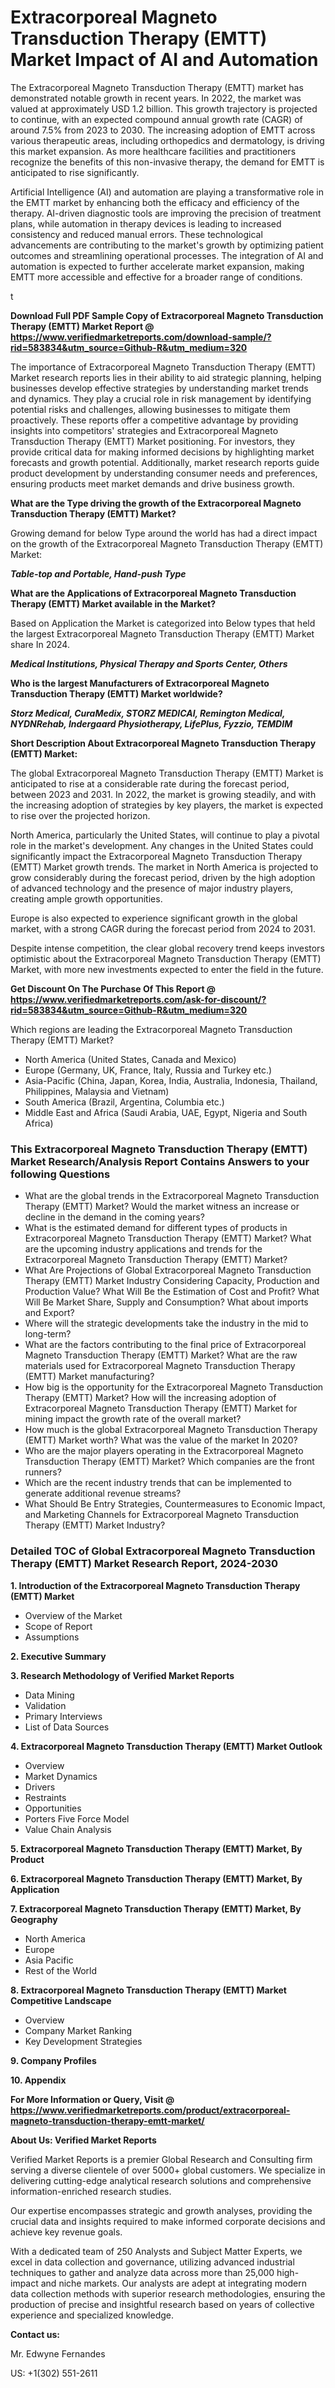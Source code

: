 <meta name="title" content="Global Extracorporeal Magneto Transduction Therapy (EMTT) Market Impact of AI and Automation"><meta name="description" content="The Extracorporeal Magneto Transduction Therapy (EMTT) market has demonstrated notable growth in recent years. In 2022, the market was valued at approximately USD 1.2 "><meta name="title" content="Extracorporeal Magneto Transduction Therapy (EMTT) Market Size, Share, Scope, Trends, Growth, Opportunities, Analysis, Forecast"><h1>Extracorporeal Magneto Transduction Therapy (EMTT) Market Impact of AI and Automation</h1><p>The Extracorporeal Magneto Transduction Therapy (EMTT) market has demonstrated notable growth in recent years. In 2022, the market was valued at approximately USD 1.2 billion. This growth trajectory is projected to continue, with an expected compound annual growth rate (CAGR) of around 7.5% from 2023 to 2030. The increasing adoption of EMTT across various therapeutic areas, including orthopedics and dermatology, is driving this market expansion. As more healthcare facilities and practitioners recognize the benefits of this non-invasive therapy, the demand for EMTT is anticipated to rise significantly.</p><p>Artificial Intelligence (AI) and automation are playing a transformative role in the EMTT market by enhancing both the efficacy and efficiency of the therapy. AI-driven diagnostic tools are improving the precision of treatment plans, while automation in therapy devices is leading to increased consistency and reduced manual errors. These technological advancements are contributing to the market's growth by optimizing patient outcomes and streamlining operational processes. The integration of AI and automation is expected to further accelerate market expansion, making EMTT more accessible and effective for a broader range of conditions.</p>t</p><p id="" class=""><strong>Download Full PDF Sample Copy of Extracorporeal Magneto Transduction Therapy (EMTT) Market Report @ <a href="https://www.verifiedmarketreports.com/download-sample/?rid=583834&utm_source=Github-R&utm_medium=320" target="_blank">https://www.verifiedmarketreports.com/download-sample/?rid=583834&utm_source=Github-R&utm_medium=320</a></strong></p><p>The importance of&nbsp;Extracorporeal Magneto Transduction Therapy (EMTT) Market research reports lies in their ability to aid strategic planning, helping businesses develop effective strategies by understanding market trends and dynamics. They play a crucial role in risk management by identifying potential risks and challenges, allowing businesses to mitigate them proactively. These reports offer a competitive advantage by providing insights into competitors' strategies and Extracorporeal Magneto Transduction Therapy (EMTT) Market positioning. For investors, they provide critical data for making informed decisions by highlighting market forecasts and growth potential. Additionally, market research reports guide product development by understanding consumer needs and preferences, ensuring products meet market demands and drive business growth.</p><p><strong>What are the&nbsp;Type driving the growth of the Extracorporeal Magneto Transduction Therapy (EMTT) Market?</strong></p><p id="" class="">Growing demand for below Type around the world has had a direct impact on the growth of the Extracorporeal Magneto Transduction Therapy (EMTT) Market:</p><em><strong>Table-top and Portable, Hand-push Type</strong></em></p><strong>What are the&nbsp;Applications&nbsp;of Extracorporeal Magneto Transduction Therapy (EMTT) Market available in the Market?</strong></p><p id="" class="">Based on Application the Market is categorized into Below types that held the largest Extracorporeal Magneto Transduction Therapy (EMTT) Market share In 2024.</p><em><strong>Medical Institutions, Physical Therapy and Sports Center, Others</strong></em></p><strong>Who is the largest Manufacturers of Extracorporeal Magneto Transduction Therapy (EMTT) Market worldwide?</strong></p><p><em><strong>Storz Medical, CuraMedix, STORZ MEDICAl, Remington Medical, NYDNRehab, Indergaard Physiotherapy, LifePlus, Fyzzio, TEMDIM</strong></em></p><p id="" class=""><strong>Short Description About Extracorporeal Magneto Transduction Therapy (EMTT) Market:</strong></p><p>The global Extracorporeal Magneto Transduction Therapy (EMTT) Market is anticipated to rise at a considerable rate during the forecast period, between 2023 and 2031. In 2022, the market is growing steadily, and with the increasing adoption of strategies by key players, the market is expected to rise over the projected horizon.</p><p>North America, particularly the United States, will continue to play a pivotal role in the market's development. Any changes in the United States could significantly impact the Extracorporeal Magneto Transduction Therapy (EMTT) Market growth trends. The market in North America is projected to grow considerably during the forecast period, driven by the high adoption of advanced technology and the presence of major industry players, creating ample growth opportunities.</p><p>Europe is also expected to experience significant growth in the global market, with a strong CAGR during the forecast period from 2024 to 2031.</p><p>Despite intense competition, the clear global recovery trend keeps investors optimistic about the Extracorporeal Magneto Transduction Therapy (EMTT) Market, with more new investments expected to enter the field in the future.</p><p id="" class=""><strong>Get Discount On The Purchase Of This Report @ <a href="https://www.verifiedmarketreports.com/ask-for-discount/?rid=583834&utm_source=Github-R&utm_medium=320" target="_blank">https://www.verifiedmarketreports.com/ask-for-discount/?rid=583834&utm_source=Github-R&utm_medium=320</a></strong></p>Which regions are leading the Extracorporeal Magneto Transduction Therapy (EMTT) Market?</p><ul><li>North America (United States, Canada and Mexico)</li><li>Europe (Germany, UK, France, Italy, Russia and Turkey etc.)</li><li>Asia-Pacific (China, Japan, Korea, India, Australia, Indonesia, Thailand, Philippines, Malaysia and Vietnam)</li><li>South America (Brazil, Argentina, Columbia etc.)</li><li>Middle East and Africa (Saudi Arabia, UAE, Egypt, Nigeria and South Africa)</li></ul><h3 id="" class="">This Extracorporeal Magneto Transduction Therapy (EMTT) Market Research/Analysis Report Contains Answers to your following Questions</h3><ul><li>What are the global trends in the Extracorporeal Magneto Transduction Therapy (EMTT) Market? Would the market witness an increase or decline in the demand in the coming years?</li><li>What is the estimated demand for different types of products in Extracorporeal Magneto Transduction Therapy (EMTT) Market? What are the upcoming industry applications and trends for the Extracorporeal Magneto Transduction Therapy (EMTT) Market?</li><li>What Are Projections of Global Extracorporeal Magneto Transduction Therapy (EMTT) Market Industry Considering Capacity, Production and Production Value? What Will Be the Estimation of Cost and Profit? What Will Be Market Share, Supply and Consumption? What about imports and Export?</li><li>Where will the strategic developments take the industry in the mid to long-term?</li><li>What are the factors contributing to the final price of Extracorporeal Magneto Transduction Therapy (EMTT) Market? What are the raw materials used for Extracorporeal Magneto Transduction Therapy (EMTT) Market manufacturing?</li><li>How big is the opportunity for the Extracorporeal Magneto Transduction Therapy (EMTT) Market? How will the increasing adoption of Extracorporeal Magneto Transduction Therapy (EMTT) Market for mining impact the growth rate of the overall market?</li><li>How much is the global Extracorporeal Magneto Transduction Therapy (EMTT) Market worth? What was the value of the market In 2020?</li><li>Who are the major players operating in the Extracorporeal Magneto Transduction Therapy (EMTT) Market? Which companies are the front runners?</li><li>Which are the recent industry trends that can be implemented to generate additional revenue streams?</li><li>What Should Be Entry Strategies, Countermeasures to Economic Impact, and Marketing Channels for Extracorporeal Magneto Transduction Therapy (EMTT) Market Industry?</li></ul><h3 id="" class="">Detailed TOC of Global Extracorporeal Magneto Transduction Therapy (EMTT) Market Research Report, 2024-2030</h3><p id="" class=""><strong>1. Introduction of the Extracorporeal Magneto Transduction Therapy (EMTT) Market</strong></p><ul><li>Overview of the Market</li><li>Scope of Report</li><li>Assumptions</li></ul><p id="" class=""><strong>2. Executive Summary</strong></p><p id="" class=""><strong>3. Research Methodology of Verified Market Reports</strong></p><ul><li>Data Mining</li><li>Validation</li><li>Primary Interviews</li><li>List of Data Sources</li></ul><p id="" class=""><strong>4. Extracorporeal Magneto Transduction Therapy (EMTT) Market Outlook</strong></p><ul><li>Overview</li><li>Market Dynamics</li><li>Drivers</li><li>Restraints</li><li>Opportunities</li><li>Porters Five Force Model</li><li>Value Chain Analysis</li></ul><p id="" class=""><strong>5. Extracorporeal Magneto Transduction Therapy (EMTT) Market, By Product</strong></p><p id="" class=""><strong>6. Extracorporeal Magneto Transduction Therapy (EMTT) Market, By Application</strong></p><p id="" class=""><strong>7. Extracorporeal Magneto Transduction Therapy (EMTT) Market, By Geography</strong></p><ul><li>North America</li><li>Europe</li><li>Asia Pacific</li><li>Rest of the World</li></ul><p id="" class=""><strong>8. Extracorporeal Magneto Transduction Therapy (EMTT) Market Competitive Landscape</strong></p><ul><li>Overview</li><li>Company Market Ranking</li><li>Key Development Strategies</li></ul><p id="" class=""><strong>9. Company Profiles</strong></p><p id="" class=""><strong>10. Appendix</strong></p><p id="" class=""><strong>For More Information or Query, Visit @ <a href="https://www.verifiedmarketreports.com/product/extracorporeal-magneto-transduction-therapy-emtt-market/" target="_blank">https://www.verifiedmarketreports.com/product/extracorporeal-magneto-transduction-therapy-emtt-market/</a></strong></p><p id="" class=""><strong>About Us: Verified Market Reports</strong></p><p id="" class="">Verified Market Reports is a premier Global Research and Consulting firm serving a diverse clientele of over 5000+ global customers. We specialize in delivering cutting-edge analytical research solutions and comprehensive information-enriched research studies.</p><p id="" class="">Our expertise encompasses strategic and growth analyses, providing the crucial data and insights required to make informed corporate decisions and achieve key revenue goals.</p><p id="" class="">With a dedicated team of 250 Analysts and Subject Matter Experts, we excel in data collection and governance, utilizing advanced industrial techniques to gather and analyze data across more than 25,000 high-impact and niche markets. Our analysts are adept at integrating modern data collection methods with superior research methodologies, ensuring the production of precise and insightful research based on years of collective experience and specialized knowledge.</p><p id="" class=""><strong>Contact us:</strong></p><p id="" class="">Mr. Edwyne Fernandes</p><p id="" class="">US: +1(302) 551-2611</p>